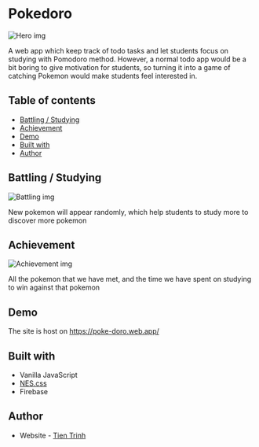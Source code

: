 # Pokedoro

![Hero img](https://i.imgur.com/OETx3gV.jpg)

A web app which keep track of todo tasks and let students focus on studying with Pomodoro method.
However, a normal todo app would be a bit boring to give motivation for students, so turning it into a game of catching Pokemon would make students feel interested in.

## Table of contents
- [Battling / Studying](#battling--studying)
- [Achievement](#achievement)
- [Demo](#demo)
- [Built with](#built-with)
- [Author](#author)

## Battling / Studying

![Battling img](https://i.imgur.com/Zhqio56.jpeg)

New pokemon will appear randomly, which help students to study more to discover more pokemon

## Achievement

![Achievement img](https://i.imgur.com/FwSyEwU.jpeg)

All the pokemon that we have met, and the time we have spent on studying to win against that pokemon

## Demo

The site is host on https://poke-doro.web.app/

## Built with

- Vanilla JavaScript
- [NES.css](https://nostalgic-css.github.io/NES.css/)
- Firebase

## Author

- Website - [Tien Trinh](https://tientrinh.netlify.app/)
